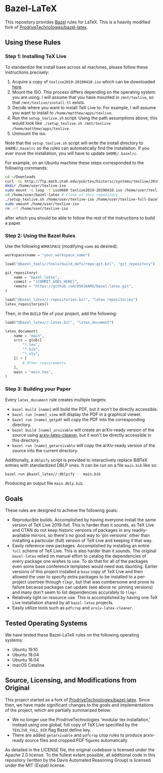 # Bazel-LaTeX

This repository provides [Bazel](https://bazel.build/) rules for LaTeX.  This
is a heavily modified fork of
[ProdriveTechnologies/bazel-latex](https://github.com/ProdriveTechnologies/bazel-latex).

## Using these Rules
### Step 1: Installing TeX Live
To standardize the install base across all machines, please follow these
instructions precisely:

1. Acquire a copy of `texlive2019-20190410.iso` which can be downloaded
   [here](http://ftp.math.utah.edu/pub/tex/historic/systems/texlive/2019/texlive2019-20190410.iso).
2. Mount the ISO. This process differs depending on the operating system you
   are using. I will assume that you have mounted in `/mnt/texlive`, so that
   `/mnt/texlive/install-tl` exists.
3. Decide where you want to install TeX Live to. For example, I will assume you
   want to install to `/home/matthew/apps/texlive`.
4. Run the `setup_texlive.sh` script. Using the path assumptions above, this
   would look like `./setup_texlive.sh /mnt/texlive
   /home/matthew/apps/texlive`.
5. Unmount the iso.

Note that the `setup_texlive.sh` script will write the install directory to
`$HOME/.bazelrc` so the rules can automatically find the installation. If you
ever move the installation, you will have to update `$HOME/.bazelrc`.

For example, on an Ubuntu machine these steps corresponded to the following commands:
```bash
cd ~/Downloads
curl -OL http://ftp.math.utah.edu/pub/tex/historic/systems/texlive/2019/texlive2019-20190410.iso
mkdir /home/user/texlive-iso
sudo mount -o loop -t iso9660 texlive2019-20190410.iso /home/user/texlive-iso
cd /home/user/bazel-latex # Clone of this repository.
./setup_texlive.sh /home/user/texlive-iso /home/user/texlive-full-bazel
sudo umount /home/user/texlive-iso
rm -rf /home/user/texlive-iso
```
after which you should be able to follow the rest of the instructions to build
a paper.

### Step 2: Using the Bazel Rules
Use the following `WORKSPACE` (modifying `name` as desired):

```python
workspace(name = "your_workspace_name")

load("@bazel_tools//tools/build_defs/repo:git.bzl", "git_repository")

git_repository(
    name = "bazel_latex",
    commit = "{COMMIT_GOES_HERE}",
    remote = "https://github.com/95616ARG/bazel-latex.git",
)

load("@bazel_latex//:repositories.bzl", "latex_repositories")
latex_repositories()
```

Then, in the `BUILD` file of your project, add the following:

```python
load("@bazel_latex//:latex.bzl", "latex_document")

latex_document(
    name = "main",
    srcs = glob([
        "*.tex",
        "*.bib",
        "*.sty",
    ]) + [
        # Other requirements.
    ],
    main = "main.tex",
)
```

### Step 3: Building your Paper
Every `latex_document` rule creates multiple targets:

* `bazel build [name]` will build the PDF, but it won't be directly accessible.
* `bazel run [name]_view` will display the PDF in a graphical viewer.
* `bazel run [name]_getpdf` will copy the PDF into the corresponding directory.
* `bazel build [name]_arxivable` will create an arXiv-ready version of the
  source using
  [arxiv-latex-cleaner](https://github.com/google-research/arxiv-latex-cleaner),
  but it won't be directly accessible in this directory.
* `bazel run [name]_getarxivable` will copy the arXiv-ready version of the
  source into the current directory.

Additionally, a `dblpify` script is provided to interactively replace BiBTeX
entries with standardized DBLP ones. It can be run on a file `main.bib` like
so:
```bash
bazel run @bazel_latex//:dblpify -- main.bib
```
Producing an output file `main.dblp.bib`.

## Goals
These rules are designed to achieve the following goals:

* Reproducible builds. Accomplished by having everyone install the same version
  of TeX Live 2019-full. This is harder than it sounds, as TeX Live and CTAN do
  not keep historic versions of packages in any readily-available mirrors, so
  there's no good way to 'pin versions' other than installing a particular
  (full) version of TeX Live and keeping it that way.
* Easily reference new packages. Accomplished by installing an entire `full`
  scheme of TeX Live. This is also harder than it sounds. The original
  `bazel-latex` relied on manual effort to catalog the dependencies of every
  package one wishes to use. To do that for all of the packages even some base
  conference templates would need was daunting. Earlier versions of this
  project installed a `base` copy of TeX Live and then allowed the user to
  specify extra packages to be installed to a per-project usertree through
  `tlmgr`, but that was cumbersome and prone to failure because packages can
  update (see above re: pinning versions) and many don't seem to list
  dependencies accurately to `tlmgr`.
* Relatively light on resource use. This is accomplished by having one TeX Live
  installation shared by all `bazel-latex` projects.
* Easily utilize tools such as `pdfcrop` and `arxiv-latex-cleaner`.

## Tested Operating Systems
We have tested these Bazel-LaTeX rules on the following operating systems:

* Ubuntu 19.10
* Ubuntu 18.04
* Ubuntu 16.04
* macOS Catalina

## Source, Licensing, and Modifications from Original
This project started as a fork of
[ProdriveTechnologies/bazel-latex](https://github.com/ProdriveTechnologies/bazel-latex).
Since then, we have made significant changes to the goals and implementations
of the project, which are partially summarized below:

* We no longer use the ProdriveTechnologies 'modular tex installation,'
  instead using one global, full copy of TeX Live specified by the
  `TEXLIVE_FULL_DIR` flag Bazel define key.
* There are added `getarxivable` and `pdfcrop` crop rules to produce
  arxiv-ready source files and cropped PDF figures automatically.

As detailed in the LICENSE file, the original codebase is licensed under the
Apache 2.0 license. To the fullest extent possible, all additional code in this
repository (written by the Davis Automated Reasoning Group) is licensed under
the MIT (Expat) license.
